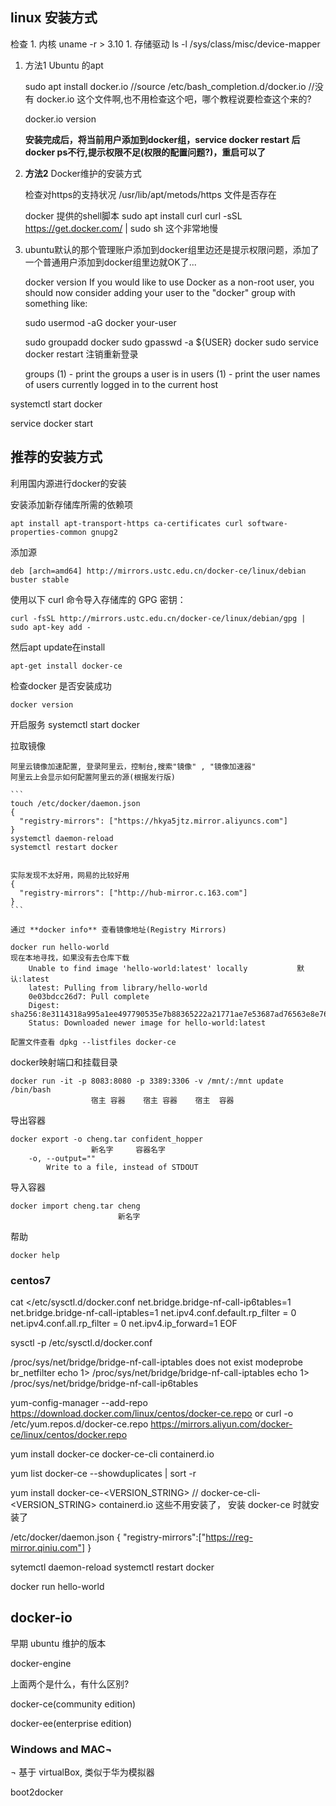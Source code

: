 ## linux 安装方式

检查
    1. 内核 uname -r > 3.10
    1. 存储驱动 ls -l /sys/class/misc/device-mapper

1. 方法1 Ubuntu 的apt

    sudo apt install docker.io
    //source /etc/bash_completion.d/docker.io  //没有 docker.io 这个文件啊,也不用检查这个吧，哪个教程说要检查这个来的?

    docker.io version

    **安装完成后，将当前用户添加到docker组，service docker restart  后docker ps不行,提示权限不足(权限的配置问题?)，重启可以了**

1. **方法2** Docker维护的安装方式

    检查对https的支持状况 /usr/lib/apt/metods/https 文件是否存在

    docker 提供的shell脚本
    sudo apt install curl
    curl -sSL https://get.docker.com/ | sudo sh
    这个非常地慢

1. ubuntu默认的那个管理账户添加到docker组里边还是提示权限问题，添加了一个普通用户添加到docker组里边就OK了...

    docker version
    If you would like to use Docker as a non-root user, you should now consider adding your user to the "docker" group with something like:

      sudo usermod -aG docker your-user

    
    sudo groupadd docker
    sudo gpasswd -a ${USER} docker
    sudo service docker restart
    注销重新登录

    groups (1)           - print the groups a user is in
    users (1)            - print the user names of users currently logged in to the current host


systemctl start docker

service docker start

## 推荐的安装方式

利用国内源进行docker的安装

安装添加新存储库所需的依赖项

    apt install apt-transport-https ca-certificates curl software-properties-common gnupg2

添加源

    deb [arch=amd64] http://mirrors.ustc.edu.cn/docker-ce/linux/debian buster stable

使用以下 curl 命令导入存储库的 GPG 密钥：

    curl -fsSL http://mirrors.ustc.edu.cn/docker-ce/linux/debian/gpg | sudo apt-key add -

然后apt update在install

    apt-get install docker-ce

检查docker 是否安装成功

    docker version

开启服务
    systemctl start docker

拉取镜像

    阿里云镜像加速配置, 登录阿里云，控制台,搜索"镜像" , "镜像加速器"
    阿里云上会显示如何配置阿里云的源(根据发行版)

    ```
    touch /etc/docker/daemon.json
    {
      "registry-mirrors": ["https://hkya5jtz.mirror.aliyuncs.com"]
    }
    systemctl daemon-reload
    systemctl restart docker


    实际发现不太好用，网易的比较好用
    {
      "registry-mirrors": ["http://hub-mirror.c.163.com"]
    }
    ```

    通过 **docker info** 查看镜像地址(Registry Mirrors)

    docker run hello-world
    现在本地寻找，如果没有去仓库下载 
        Unable to find image 'hello-world:latest' locally           默认:latest
        latest: Pulling from library/hello-world
        0e03bdcc26d7: Pull complete
        Digest: sha256:8e3114318a995a1ee497790535e7b88365222a21771ae7e53687ad76563e8e76
        Status: Downloaded newer image for hello-world:latest

    配置文件查看 dpkg --listfiles docker-ce


docker映射端口和挂载目录

    docker run -it -p 8083:8080 -p 3389:3306 -v /mnt/:/mnt update /bin/bash
                      宿主 容器    宿主 容器    宿主  容器

导出容器

    docker export -o cheng.tar confident_hopper
                      新名字     容器名字
        -o, --output=""
            Write to a file, instead of STDOUT


导入容器

    docker import cheng.tar cheng
                            新名字


帮助

    docker help


### centos7


cat <<EOF >/etc/sysctl.d/docker.conf
net.bridge.bridge-nf-call-ip6tables=1
net.bridge.bridge-nf-call-iptables=1
net.ipv4.conf.default.rp_filter = 0
net.ipv4.conf.all.rp_filter = 0
net.ipv4.ip_forward=1
EOF

sysctl -p /etc/sysctl.d/docker.conf


/proc/sys/net/bridge/bridge-nf-call-iptables does not exist
    modeprobe br_netfilter
    echo 1> /proc/sys/net/bridge/bridge-nf-call-iptables
    echo 1> /proc/sys/net/bridge/bridge-nf-call-ip6tables



yum-config-manager --add-repo https://download.docker.com/linux/centos/docker-ce.repo
or
curl -o /etc/yum.repos.d/docker-ce.repo https://mirrors.aliyun.com/docker-ce/linux/centos/docker.repo

yum install docker-ce docker-ce-cli containerd.io

yum list docker-ce --showduplicates | sort -r

yum install docker-ce-<VERSION_STRING>
    // docker-ce-cli-<VERSION_STRING>      containerd.io 这些不用安装了， 安装 docker-ce 时就安装了


/etc/docker/daemon.json
    {
        "registry-mirrors":["https://reg-mirror.qiniu.com"]
    }


sytemctl daemon-reload
systemctl restart docker

docker run hello-world




## docker-io       

早期 ubuntu 维护的版本

docker-engine

上面两个是什么，有什么区别?

docker-ce(community edition)

docker-ee(enterprise edition)


### Windows and MAC¬
¬
基于 virtualBox, 类似于华为模拟器

boot2docker

